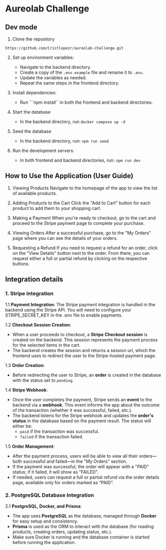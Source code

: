 # Aureolab Challenge

## Dev mode

1. Clone the repository 
```
https://github.com/Cristlopezr/aureolab-challenge.git
```

2. Set up environment variables:
   - Navigate to the backend directory.
   - Create a copy of the ```.env.example``` file and rename it to ```.env```.
   - Update the variables as needed.
   - Repeat the same steps in the frontend directory.

3. Install dependencies:
   - Run ```npm install`` in both the frontend and backend directories.

4. Start the database 
   - In the backend directory, run ```docker compose up -d```

5. Seed the database
   - In the backend directory, run: ```npm run seed```

6. Run the development servers:
   - In both frontend and backend directories, run: ```npm run dev```

## How to Use the Application (User Guide)

1. Viewing Products
    Navigate to the homepage of the app to view the list of available products.

2. Adding Products to the Cart
    Click the "Add to Cart" button for each product to add them to your shopping cart.

3. Making a Payment
    When you're ready to checkout, go to the cart and proceed to the Stripe payment page to complete your purchase.

4. Viewing Orders
    After a successful purchase, go to the "My Orders" page where you can see the details of your orders.

5. Requesting a Refund
    If you need to request a refund for an order, click on the "View Details" button next to the order. From there, you can request either a full or partial refund by clicking on the respective buttons.

## Integration details

### 1. Stripe integration

1.1 **Payment Integration**: 
    The Stripe payment integration is handled in the backend using the Stripe API. You will need to configure your STRIPE_SECRET_KEY in the .env file to enable payments.

1.2 **Checkout Session Creation**:
   - When a user proceeds to checkout, a **Stripe Checkout session** is created on the backend. This session represents the payment process for the selected items in the cart.
   - The backend creates the session and returns a session url, which the frontend uses to redirect the user to the Stripe-hosted payment page.

1.3 **Order Creation**:
   - Before redirecting the user to Stripe, an **order** is created in the database with the status set to `pending`.

1.4 **Stripe Webhook**:
   - Once the user completes the payment, Stripe sends an **event** to the backend via a **webhook**. This event informs the app about the outcome of the transaction (whether it was successful, failed, etc.).
   - The backend listens for the Stripe webhook and updates the **order's status** in the database based on the payment result. The status will either be:
     - `paid` if the transaction was successful.
     - `failed` if the transaction failed.

1.5 **Order Management**:
   - After the payment process, users will be able to view all their orders—both successful and failed—in the "My Orders" section.
   - If the payment was successful, the order will appear with a "PAID" status; if it failed, it will show as "FAILED".
   - If needed, users can request a full or partial refund via the order details page, available only for orders marked as "PAID".

### 2. PostgreSQL Database Integration
2.1 **PostgreSQL, Docker, and Prisma**:  
   - The app uses **PostgreSQL** as the database, managed through **Docker** for easy setup and consistency.  
   - **Prisma** is used as the ORM to interact with the database (for reading products, creating orders, updating status, etc.).  
   - Make sure Docker is running and the database container is started before running the application.